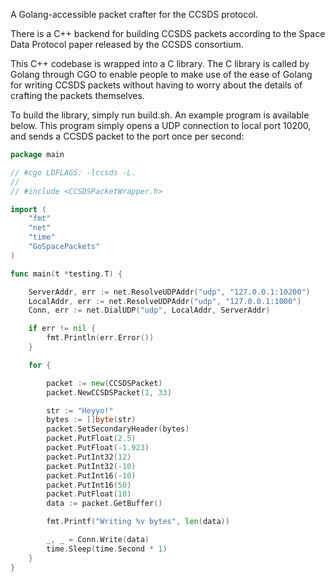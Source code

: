 A Golang-accessible packet crafter for the CCSDS protocol. 

There is a C++ backend for building CCSDS packets according to the Space Data Protocol paper released by the CCSDS consortium. 

This C++ codebase is wrapped into a C library. The C library is called by Golang through CGO to enable people to make use of the ease of Golang for writing CCSDS packets without having to worry about the details of crafting the packets themselves.

To build the library, simply run build.sh. An example program is available below. This program simply opens a UDP connection to local port 10200, and sends a CCSDS packet to the port once per second:

```go
package main

// #cgo LDFLAGS: -lccsds -L.
//
// #include <CCSDSPacketWrapper.h>

import (
	"fmt"
	"net"
	"time"
	"GoSpacePackets"
)

func main(t *testing.T) {

	ServerAddr, err := net.ResolveUDPAddr("udp", "127.0.0.1:10200")
	LocalAddr, err := net.ResolveUDPAddr("udp", "127.0.0.1:1000")
	Conn, err := net.DialUDP("udp", LocalAddr, ServerAddr)

	if err != nil {
		fmt.Println(err.Error())
	}

	for {

		packet := new(CCSDSPacket)
		packet.NewCCSDSPacket(1, 33)

		str := "Heyyo!"
		bytes := []byte(str)
		packet.SetSecondaryHeader(bytes)
		packet.PutFloat(2.5)
		packet.PutFloat(-1.923)
		packet.PutInt32(12)
		packet.PutInt32(-10)
		packet.PutInt16(-10)
		packet.PutInt16(50)
		packet.PutFloat(10)
		data := packet.GetBuffer()

		fmt.Printf("Writing %v bytes", len(data))

		_, _ = Conn.Write(data)
		time.Sleep(time.Second * 1)
	}
}
```